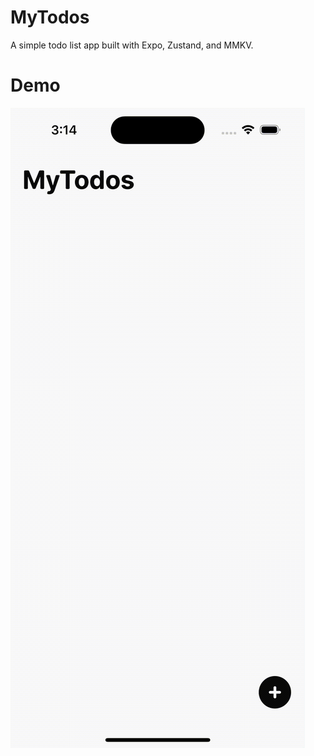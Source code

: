 # MyTodos
A simple todo list app built with Expo, Zustand, and MMKV.

# Demo
![](https://github.com/FlemingVincent/mytodos/blob/main/demo.gif)
